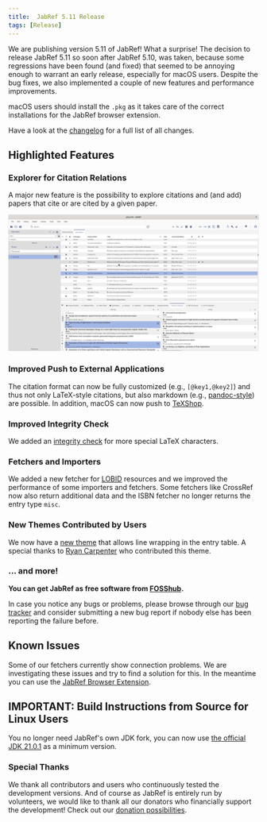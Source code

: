 ```yaml
---
title:  JabRef 5.11 Release
tags: [Release]
---
```


We are publishing version 5.11 of JabRef! What a surprise! The decision to release JabRef 5.11 so soon after JabRef 5.10, was taken, because some regressions have been found (and fixed) that seemed to be annoying enough to warrant an early release, especially for macOS users. Despite the bug fixes, we also implemented a couple of new features and performance improvements.

macOS users should install the `.pkg` as it takes care of the correct installations for the JabRef browser extension.

Have a look at the [changelog](https://github.com/JabRef/jabref/blob/main/CHANGELOG.md) for a full list of all changes.

## Highlighted Features

### Explorer for Citation Relations

A major new feature is the possibility to explore citations and (and add) papers that cite or are cited by a given paper.

![Screenshot citation relations](/img/citation-relations.png)

### Improved Push to External Applications

The citation format can now be fully customized (e.g., `[@key1,@key2]`) and thus not only LaTeX-style citations, but also markdown (e.g., [pandoc-style](https://pandoc.org/MANUAL.html#citation-syntax)) are possible. In addition, macOS can now push to [TeXShop](https://pages.uoregon.edu/koch/texshop/).

### Improved Integrity Check

We added an [integrity check](https://docs.jabref.org/finding-sorting-and-cleaning-entries/checkintegrity) for more special LaTeX characters.

### Fetchers and Importers

We added a new fetcher for [LOBID](https://lobid.org/) resources and we improved the performance of some importers and fetchers. Some fetchers like CrossRef now also return additional data and the ISBN fetcher no longer returns the entry type `misc`.

### New Themes Contributed by Users

We now have a [new theme](https://github.com/JabRef/themes.jabref.org/tree/main/themes/LightTheme/Interoctiv) that allows line wrapping in the entry table. A special thanks to [Ryan Carpenter](https://github.com/ryan-carpenter) who contributed this theme.

### ... and more!

**You can get JabRef as free software from [FOSShub](https://www.fosshub.com/JabRef.html).**

In case you notice any bugs or problems, please browse through our [bug tracker](https://github.com/JabRef/jabref/issues) and consider submitting a new bug report if nobody else has been reporting the failure before.

## Known Issues

Some of our fetchers currently show connection problems. We are investigating these issues and try to find a solution for this. In the meantime you can use the [JabRef Browser Extension](https://docs.jabref.org/collect/jabref-browser-extension).

## IMPORTANT: Build Instructions from Source for Linux Users

You no longer need JabRef's own JDK fork, you can now use [the official JDK 21.0.1](https://www.oracle.com/java/technologies/javase/21-0-1-relnotes.html) as a minimum version.

### Special Thanks

We thank all contributors and users who continuously tested the development versions.
And of course as JabRef is entirely run by volunteers, we would like to thank all our donators who financially support the development! Check out our [donation possibilities](https://github.com/JabRef/jabref/wiki/Donations).
